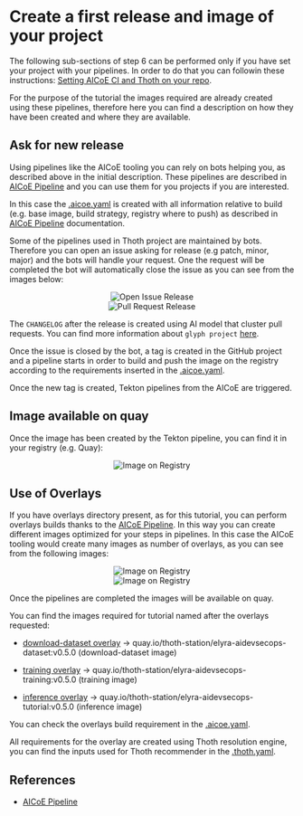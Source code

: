 # Create a first release and image of your project

The following sub-sections of step 6 can be performed only if you have set your project with your pipelines.
In order to do that you can followin these instructions: [Setting AICoE CI and Thoth on your repo](https://github.com/AICoE/aicoe-ci#setting-aicoe-ci-on-github-organizationrepository).

For the purpose of the tutorial the images required are already created using these pipelines, therefore here you can find a description on how they have been created and where they are available.

## Ask for new release

Using pipelines like the AICoE tooling you can rely on bots helping you, as described above in the initial description.
These pipelines are described in [AICoE Pipeline][1] and you can use them for you projects if you are interested.

In this case the [.aicoe.yaml](../../.aicoe-ci.yaml) is created with all information relative to build (e.g. base image, build strategy, registry where to push) as described in [AICoE Pipeline][1] documentation.

Some of the pipelines used in Thoth project are maintained by bots. Therefore you can open an issue asking for release (e.g patch, minor, major) and the bots will handle your request. One the request will be completed the bot will automatically close the issue as you can see from the images below:

<div style="text-align:center">
<img alt="Open Issue Release" src="https://raw.githubusercontent.com/thoth-station/elyra-aidevsecops-tutorial/master/docs/images/OpenIssueRelease.png">
</div>

<div style="text-align:center">
<img alt="Pull Request Release" src="https://raw.githubusercontent.com/thoth-station/elyra-aidevsecops-tutorial/master/docs/images/PullRequestRelease.png">
</div>

The `CHANGELOG` after the release is created using AI model that cluster pull requests. You can find more information about `glyph project` [here](https://github.com/thoth-station/glyph).

Once the issue is closed by the bot, a tag is created in the GitHub project and a pipeline starts in order to build and push the image on the registry according to the requirements inserted in the [.aicoe.yaml](../../.aicoe-ci.yaml).

Once the new tag is created, Tekton pipelines from the AICoE are triggered.

## Image available on quay

Once the image has been created by the Tekton pipeline, you can find it in your registry (e.g. Quay):

<div style="text-align:center">
<img alt="Image on Registry" src="https://raw.githubusercontent.com/thoth-station/elyra-aidevsecops-tutorial/master/docs/images/ImageRegistry.png">
</div>

## Use of Overlays

If you have overlays directory present, as for this tutorial, you can perform overlays builds thanks to the [AICoE Pipeline][1]. In this way you can create different images optimized for your steps in pipelines. In this case the AICoE tooling would create many images as number of overlays, as you can see from the following images:

<div style="text-align:center">
<img alt="Image on Registry" src="https://raw.githubusercontent.com/thoth-station/elyra-aidevsecops-tutorial/master/docs/images/TagReleasePipeline.png">
</div>

<div style="text-align:center">
<img alt="Image on Registry" src="https://raw.githubusercontent.com/thoth-station/elyra-aidevsecops-tutorial/master/docs/images/OverlaysBuildsPipeline.png">
</div>

Once the pipelines are completed the images will be available on quay.

You can find the images required for tutorial named after the overlays requested:

- [download-dataset overlay](../../overlays/download-dataset) -> quay.io/thoth-station/elyra-aidevsecops-dataset:v0.5.0 (download-dataset image)

- [training overlay](../../overlays/training/Pipfile) -> quay.io/thoth-station/elyra-aidevsecops-training:v0.5.0 (training image)

- [inference overlay](../../overlays/inference/Pipfile)  -> quay.io/thoth-station/elyra-aidevsecops-tutorial:v0.5.0 (inference image)

You can check the overlays build requirement in the [.aicoe.yaml](../../.aicoe-ci.yaml#L5).

All requirements for the overlay are created using Thoth resolution engine, you can find the inputs used for Thoth recommender in the [.thoth.yaml](../../.thoth.yaml#L5).

## References

* [AICoE Pipeline][1]

[1]: https://github.com/AICoE/aicoe-ci
